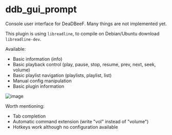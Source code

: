# ddb_gui_prompt
Console user interface for DeaDBeeF. Many things are not implemented yet.

This plugin is using `libreadline`, to compile on Debian/Ubuntu download `libreadline-dev`.

Available:
- Basic information (info)
- Basic playback control (play, pause, stop, resume, prev, next, seek, volume)
- Basic playlist navigation (playlists, playlist, list)
- Manual config manipulation
- Basic plugin information

![image](https://user-images.githubusercontent.com/6359901/42594220-d65ad32e-854e-11e8-8eee-539e63352167.png)

Worth mentioning:
- Tab completion
- Automatic command extension (write "vol" instead of "volume")
- Hotkeys work although no configuration available
